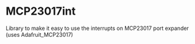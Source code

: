 # MCP23017int
Library to make it easy to use the interrupts on MCP23017 port expander (uses Adafruit_MCP23017)
